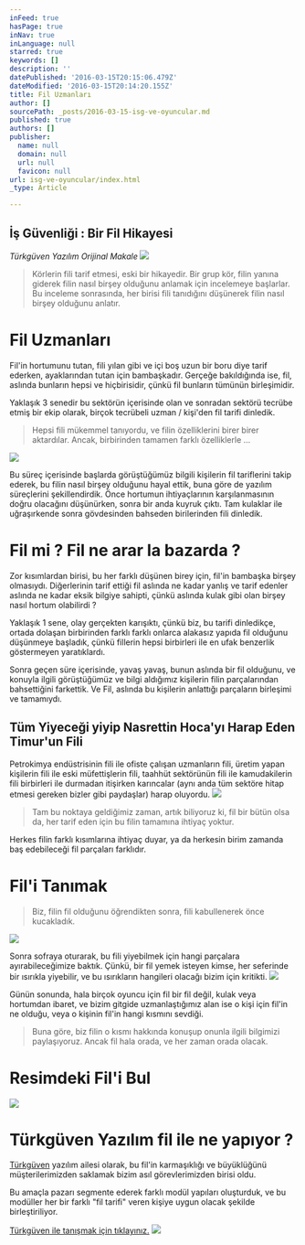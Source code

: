 ```yaml
---
inFeed: true
hasPage: true
inNav: true
inLanguage: null
starred: true
keywords: []
description: ''
datePublished: '2016-03-15T20:15:06.479Z'
dateModified: '2016-03-15T20:14:20.155Z'
title: Fil Uzmanları
author: []
sourcePath: _posts/2016-03-15-isg-ve-oyuncular.md
published: true
authors: []
publisher:
  name: null
  domain: null
  url: null
  favicon: null
url: isg-ve-oyuncular/index.html
_type: Article

---
```

## İş Güvenliği : Bir Fil Hikayesi

_Türkgüven Yazılım Orijinal Makale_
![](https://the-grid-user-content.s3-us-west-2.amazonaws.com/37f8f12f-5a90-4a3b-b380-e7a52d9a7047.jpg)

> Körlerin fili tarif etmesi, eski bir hikayedir. Bir grup kör, filin yanına giderek filin nasıl birşey olduğunu anlamak için incelemeye başlarlar. Bu inceleme sonrasında, her birisi fili tanıdığını düşünerek filin nasıl birşey olduğunu anlatır. 

# Fil Uzmanları

Fil'in hortumunu tutan, fili yılan gibi ve içi boş uzun bir boru diye tarif ederken, ayaklarından tutan için bambaşkadır. Gerçeğe bakıldığında ise, fil, aslında bunların hepsi ve hiçbirisidir, çünkü fil bunların tümünün birleşimidir.

Yaklaşık 3 senedir bu sektörün içerisinde olan ve sonradan sektörü tecrübe etmiş bir ekip olarak, birçok tecrübeli uzman / kişi'den fil tarifi dinledik. 
> 
> Hepsi fili mükemmel tanıyordu, ve filin özelliklerini birer birer aktardılar. Ancak, birbirinden tamamen farklı özelliklerle ...

![](https://the-grid-user-content.s3-us-west-2.amazonaws.com/c0539b4b-cf22-4004-9472-79974a9aa23e.jpg)

Bu süreç içerisinde başlarda görüştüğümüz bilgili kişilerin fil tariflerini takip ederek, bu filin nasıl birşey olduğunu hayal ettik, buna göre de yazılım süreçlerini şekillendirdik. Önce hortumun ihtiyaçlarının karşılanmasının doğru olacağını düşünürken, sonra bir anda kuyruk çıktı. Tam kulaklar ile uğraşırkende sonra gövdesinden bahseden birilerinden fili dinledik.

# Fil mi ? Fil ne arar la bazarda ?

Zor kısımlardan birisi, bu her farklı düşünen birey için, fil'in bambaşka birşey olmasıydı. Diğerlerinin tarif ettiği fil aslında ne kadar yanlış ve tarif edenler aslında ne kadar eksik bilgiye sahipti, çünkü aslında kulak gibi olan birşey nasıl hortum olabilirdi ? 

Yaklaşık 1 sene, olay gerçekten karışıktı, çünkü biz, bu tarifi dinledikçe, ortada dolaşan birbirinden farklı farklı onlarca alakasız yapıda fil olduğunu düşünmeye başladık, çünkü fillerin hepsi birbirleri ile en ufak benzerlik göstermeyen yaratıklardı.

Sonra geçen süre içerisinde, yavaş yavaş, bunun aslında bir fil olduğunu, ve konuyla ilgili görüştüğümüz ve bilgi aldığımız kişilerin filin parçalarından bahsettiğini farkettik. Ve Fil, aslında bu kişilerin anlattığı parçaların birleşimi ve tamamıydı.

## Tüm Yiyeceği yiyip Nasrettin Hoca'yı Harap Eden Timur'un Fili

Petrokimya endüstrisinin fili ile ofiste çalışan uzmanların fili, üretim yapan kişilerin fili ile eski müfettişlerin fili, taahhüt sektörünün fili ile kamudakilerin fili birbirleri ile durmadan itişirken karıncalar (aynı anda tüm sektöre hitap etmesi gereken bizler gibi paydaşlar) harap oluyordu.
![](https://the-grid-user-content.s3-us-west-2.amazonaws.com/102e2305-44b1-49ce-8527-6d44613edbee.jpg)

> Tam bu noktaya geldiğimiz zaman, artık biliyoruz ki, fil bir bütün olsa da, her tarif eden için bu filin tamamına ihtiyaç yoktur.

Herkes filin farklı kısımlarına ihtiyaç duyar, ya da herkesin birim zamanda baş edebileceği fil parçaları farklıdır.

# Fil'i Tanımak

> Biz, filin fil olduğunu öğrendikten sonra, fili kabullenerek önce kucakladık.

![](https://the-grid-user-content.s3-us-west-2.amazonaws.com/d04243a6-0bf1-4701-ba23-93b9a4518480.jpg)

Sonra sofraya oturarak, bu fili yiyebilmek için hangi parçalara ayırabileceğimize baktık. Çünkü, bir fil yemek isteyen kimse, her seferinde bir ısırıkla yiyebilir, ve bu ısırıkların hangileri olacağı bizim için kritikti.
![](https://the-grid-user-content.s3-us-west-2.amazonaws.com/eb456b12-4169-4044-b802-0db79351fae7.jpg)

Günün sonunda, hala birçok oyuncu için fil bir fil değil, kulak veya hortumdan ibaret, ve bizim gitgide uzmanlaştığımız alan ise o kişi için fil'in ne olduğu, veya o kişinin fil'in hangi kısmını sevdiği. 
> 
> Buna göre, biz filin o kısmı hakkında konuşup onunla ilgili bilgimizi paylaşıyoruz. Ancak fil hala orada, ve her zaman orada olacak.

# Resimdeki Fil'i Bul
![](https://the-grid-user-content.s3-us-west-2.amazonaws.com/cb9e41d0-24e0-4001-b245-564774b0f197.jpg)

# Türkgüven Yazılım fil ile ne yapıyor ?

[Türkgüven][0] yazılım ailesi olarak, bu fil'in karmaşıklığı ve büyüklüğünü müşterilerimizden saklamak bizim asıl görevlerimizden birisi oldu.

Bu amaçla pazarı segmente ederek farklı modül yapıları oluşturduk, ve bu modüller her bir farklı "fil tarifi" veren kişiye uygun olacak şekilde birleştiriliyor.

[Türkgüven ile tanışmak için tıklayınız.][0]
![](https://the-grid-user-content.s3-us-west-2.amazonaws.com/48f9d5ec-bc14-4195-ab2e-52497bc6863d.jpg)

[0]: http://www.turkguven.com/